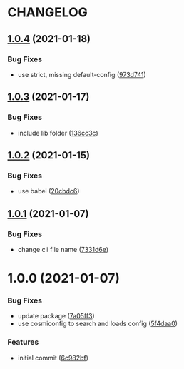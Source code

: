 # CHANGELOG

## [1.0.4](https://github.com/ato-design/svgict/compare/v1.0.1...v1.0.2) (2021-01-18)


### Bug Fixes

* use strict, missing default-config ([973d741](https://github.com/ato-design/svgict/commit/973d741cc22b320f4c77c64faa6b86e3211ad5b0))

## [1.0.3](https://github.com/ato-design/svgict/compare/v1.0.2...v1.0.3) (2021-01-17)


### Bug Fixes

* include lib folder ([136cc3c](https://github.com/ato-design/svgict/commit/136cc3c807b8eeafbc67ea50c16e70efee4d795b))

## [1.0.2](https://github.com/ato-design/svgict/compare/v1.0.1...v1.0.2) (2021-01-15)


### Bug Fixes

* use babel ([20cbdc6](https://github.com/ato-design/svgict/commit/20cbdc6f581f2a72a629527665bafce3bb2e9b4d))

## [1.0.1](https://github.com/ato-design/svgict/compare/v1.0.0...v1.0.1) (2021-01-07)


### Bug Fixes

* change cli file name ([7331d6e](https://github.com/ato-design/svgict/commit/7331d6e62fb280982228167a07cf6256e1536f15))

# 1.0.0 (2021-01-07)


### Bug Fixes

* update package ([7a05ff3](https://github.com/ato-design/svgict/commit/7a05ff3fd3994d8d2ff0f7cd52f5f3e49b40961d))
* use cosmiconfig to search  and loads config ([5f4daa0](https://github.com/ato-design/svgict/commit/5f4daa0725278d5a0ed9e18fc144137930cad2ca))


### Features

* initial commit ([6c982bf](https://github.com/ato-design/svgict/commit/6c982bf44755fe27ef579dc458628884972f5e47))
